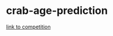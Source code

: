 # crab-age-prediction
[link to competition](https://www.kaggle.com/competitions/playground-series-s3e16/overview)
